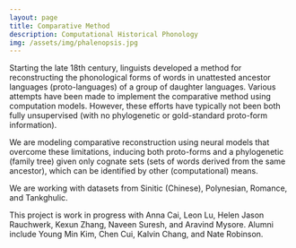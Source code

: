 ```yaml
---
layout: page
title: Comparative Method
description: Computational Historical Phonology
img: /assets/img/phalenopsis.jpg
---
```


Starting the late 18th century, linguists developed a method for reconstructing the phonological forms of words in unattested ancestor languages (proto-languages) of a group of daughter languages. Various attempts have been made to implement the comparative method using computation models. However, these efforts have typically not been both fully unsupervised (with no phylogenetic or gold-standard proto-form information).

We are modeling comparative reconstruction using neural models that overcome these limitations, inducing both proto-forms and a phylogenetic (family tree) given only cognate sets (sets of words derived from the same ancestor), which can be identified by other (computational) means.

We are working with datasets from Sinitic (Chinese), Polynesian, Romance, and Tankghulic.

This project is work in progress with Anna Cai, Leon Lu, Helen Jason Rauchwerk, Kexun Zhang, Naveen Suresh, and Aravind Mysore. Alumni include Young Min Kim, Chen Cui, Kalvin Chang, and Nate Robinson.